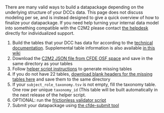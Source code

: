 There are many valid ways to build a datapackage depending on the underlying structure of your DCCs data. This page does not discuss modeling per se, and is instead designed to give a quick overview of how to finalize your datapackage. If you need help turning your internal data model into something compatible with the C2M2 please contact [the helpdesk](support@cfde.atlassian.net) directly for individualized support.


1. Build the tables that your DCC has data for according to the [technical documentation](https://docs.nih-cfde.org/). Supplemental table information is also available [in this wiki](./C2M2-Table-Summary)
2. Download the [C2M2 JSON file from CFDE OSF space](https://osf.io/e5tc2/) and save in the same directory as your tables
3. Follow [helper script instructions](https://github.com/nih-cfde/published-documentation/wiki/build_term_tables) to generate missing tables
4. If you do not have 22 tables, [download blank headers for the missing tables here](https://osf.io/rdeks/files/) and save them to the same directory
5. If your `subject_role_taxonomy.tsv` is not empty, fill the taxonomy table. One row per unique `taxonomy_id` (This table will be built automatically in the next release of the helper script.
6. OPTIONAL: run the [frictionless validator script](./Quickstart#optional-frictionless)
7. Submit your datapackage using [the cfde-submit tool](./Quickstart#cfde-submit)